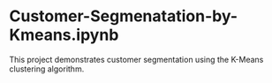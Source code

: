 # Customer-Segmenatation-by-Kmeans.ipynb
This project demonstrates customer segmentation using the K-Means clustering algorithm. 
